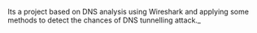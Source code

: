 Its a project based on DNS analysis using Wireshark and applying some methods to detect  the chances of DNS tunnelling attack._
